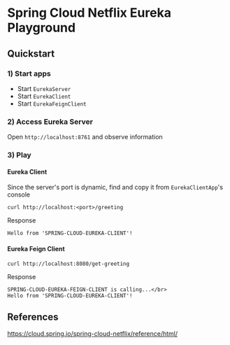 # Spring Cloud Netflix Eureka Playground

## Quickstart

### 1) Start apps

+ Start `EurekaServer`
+ Start `EurekaClient`
+ Start `EurekaFeignClient`

### 2) Access Eureka Server

Open `http://localhost:8761` and observe information

### 3) Play

#### Eureka Client

Since the server's port is dynamic, find and copy it from `EurekaClientApp`'s console
```shell
curl http://localhost:<port>/greeting
``` 

Response
```
Hello from 'SPRING-CLOUD-EUREKA-CLIENT'!
```

#### Eureka Feign Client

```shell
curl http://localhost:8080/get-greeting
``` 

Response
```
SPRING-CLOUD-EUREKA-FEIGN-CLIENT is calling...</br>
Hello from 'SPRING-CLOUD-EUREKA-CLIENT'!
```

## References

https://cloud.spring.io/spring-cloud-netflix/reference/html/